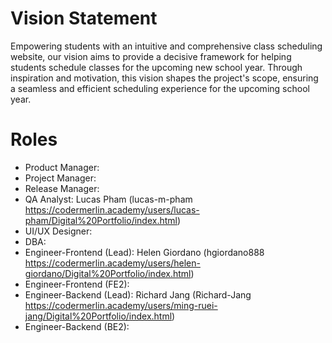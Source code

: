 # Vision Statement

Empowering students with an intuitive and comprehensive class scheduling website,
our vision aims to provide a decisive framework for helping students schedule
classes for the upcoming new school year. Through inspiration and motivation,
this vision shapes the project's scope, ensuring a seamless and efficient
scheduling experience for the upcoming school year.

# Roles

- Product Manager:
- Project Manager:
- Release Manager:
- QA Analyst: Lucas Pham (lucas-m-pham  https://codermerlin.academy/users/lucas-pham/Digital%20Portfolio/index.html)
- UI/UX Designer:
- DBA:
- Engineer-Frontend (Lead): Helen Giordano  (hgiordano888  https://codermerlin.academy/users/helen-giordano/Digital%20Portfolio/index.html)
- Engineer-Frontend (FE2):
- Engineer-Backend (Lead): Richard Jang  (Richard-Jang  https://codermerlin.academy/users/ming-ruei-jang/Digital%20Portfolio/index.html)
- Engineer-Backend (BE2):
